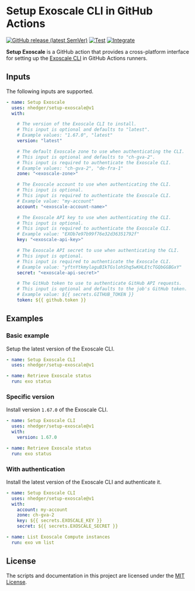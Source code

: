 # Setup Exoscale CLI in GitHub Actions

[![GitHub release (latest SemVer)](https://img.shields.io/github/v/release/nhedger/setup-exoscale?label=latest&logo=github)](https://github.com/marketplace/actions/setup-exoscale)
[![Test](https://github.com/nhedger/setup-exoscale/actions/workflows/test.yaml/badge.svg)](https://github.com/nhedger/setup-exoscale/actions/workflows/test.yaml)
[![Integrate](https://github.com/nhedger/setup-exoscale/actions/workflows/integrate.yaml/badge.svg)](https://github.com/nhedger/setup-exoscale/actions/workflows/integrate.yaml)

**Setup Exoscale** is a GitHub action that provides a cross-platform interface
for setting up the [Exoscale CLI](https://github.com/exoscale/cli) in GitHub
Actions runners.

## Inputs

The following inputs are supported.

```yaml
- name: Setup Exoscale
  uses: nhedger/setup-exoscale@v1
  with:

    # The version of the Exoscale CLI to install.
    # This input is optional and defaults to "latest".
    # Example values: "1.67.0", "latest"
    version: "latest"

    # The default Exoscale zone to use when authenticating the CLI.
    # This input is optional and defaults to "ch-gva-2".
    # This input is required to authenticate the Exoscale CLI.
    # Example values: "ch-gva-2", "de-fra-1"
    zone: "<exoscale-zone>"

    # The Exoscale account to use when authenticating the CLI.
    # This input is optional.
    # This input is required to authenticate the Exoscale CLI.
    # Example value: "my-account"
    account: "<exoscale-account-name>"

    # The Exoscale API key to use when authenticating the CLI.
    # This input is optional.
    # This input is required to authenticate the Exoscale CLI.
    # Example value: "EXOb7e97b99f76e32d36351792f"
    key: "<exoscale-api-key>"

    # The Exoscale API secret to use when authenticating the CLI.
    # This input is optional.
    # This input is required to authenticate the Exoscale CLI.
    # Example value: "yftnYtkmylaguBIkTGslohShq5wKHLEtcTGQbGGBGxY"
    secret: "<exoscale-api-secret>"

    # The GitHub token to use to authenticate GitHub API requests.
    # This input is optional and defaults to the job's GitHub token.
    # Example value: ${{ secrets.GITHUB_TOKEN }}
    token: ${{ github.token }}
```

## Examples

### Basic example

Setup the latest version of the Exoscale CLI.

```yaml
- name: Setup Exoscale CLI
  uses: nhedger/setup-exoscale@v1

- name: Retrieve Exoscale status
  run: exo status
```

### Specific version

Install version `1.67.0` of the Exoscale CLI.

```yaml
- name: Setup Exoscale CLI
  uses: nhedger/setup-exoscale@v1
  with:
    version: 1.67.0

- name: Retrieve Exoscale status
  run: exo status
```

### With authentication

Install the latest version of the Exoscale CLI and authenticate it.

```yaml
- name: Setup Exoscale CLI
  uses: nhedger/setup-exoscale@v1
  with:
    account: my-account
    zone: ch-gva-2
    key: ${{ secrets.EXOSCALE_KEY }}
    secret: ${{ secrets.EXOSCALE_SECRET }}

- name: List Exoscale Compute instances
  run: exo vm list
```

## License

The scripts and documentation in this project are licensed under
the [MIT License](LICENSE.md).
